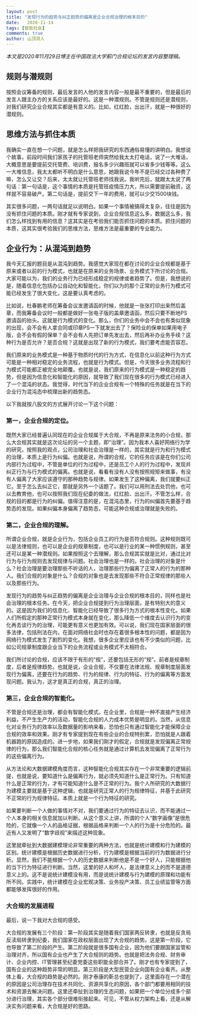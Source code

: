 ```yaml
---
layout: post
title: "发现行为的趋势与纠正趋势的偏离是企业合规治理的根本目的"
date:   2020-11-14
tags: [智能社会]
comments: true
author: 山顶洞人
---
```


*本文是2020年11月29日博主在中国政法大学蓟门合规论坛的发言内容整理稿。*

## 规则与潜规则

按照会议筹备的规则，最后发言的人他的发言内容一般是最不重要的，但是最后的发言人跟主办方的关系应该是最好的。这是一种潜规则。不管是规则还是潜规则，对我们研究企业合规其实都是有意义的。比如，红红脸，出出汗，就是一种很好的潜规则。

## 思维方法与抓住本质

我确实一直在想一个问题，就是怎么样把我研究的东西通俗易懂的讲明白。我想说个故事，前段时间我们家孩子的托管班老师突然给我太太打电话，说了一大堆话，大概意思是要提前交托管费、培训费，报名多少兴趣班就可以省多少钱等等。这么一大堆信息，我太太都听不明白是什么意思，她跟我说今年不是已经交过各种费了嘛，怎么又让交？后来，太太就让托管班老师找我说。我听完后，就跟太太说了两句话：第一句话是，这个事情的本质是托管班疫情压力大，所以需要提前融资，这样就不容易破产。第二句话是，提前交下一年的费用，就可以少交1500块钱。

其实很多问题，一两句话就足以说明白。如果一个事情被搞得太复杂，往往是因为没有抓住问题的本质。刚才就有专家说到，企业合规信息这么多，数据这么多，我们怎么样找到有用的信息？这其实是在考验我们能否抓住问题的本质。抓住问题的本质，这其实很考验我们的思维方法，思维方法是最重要的专业能力。

## 企业行为：从混沌到趋势

我今天汇报的题目是从混沌到趋势。我感觉大家现在都在讨论的企业合规都是基于原来或者以前的行为模式，也就是在原来的业务场景、业务模式下所讨论的合规。大家可能以为，我们的业务行为已经形成稳定的规律或者趋势了。但是，我想说的是，随着信息化包括办公自动化和智能化，你们以为的那个正常的业务行为模式可能已经发生了很大变化，这是要认真考虑的。

比如说，杜春鹏老师在筹备会议发邀请函的时候，他就是一张张打印出来然后盖章，而我筹备会议时一般都是做好一张电子版的盖章邀请函，然后只要不断地PS邀请函的抬头。这就是行为模式的变化。那么，你们的业务中会不会也有类似现象的出现，会不会有人拿合同或印章PS一下就发出去了？保险业的保单如果用电子版，会不会有假的保单？会不会有人先把订单先发出去，然后再补办业务手续？这种行为是否允许？是否合规？这就是出现了新的行为模式，我们要考虑能否容忍。

我们原来的业务模式是一种基于物质时代的行为方式，在信息化以前这种行为方式可能是一种相对稳定的业务流程，也就是行为模式。但是，今天很多业务流程和行为模式可能都正被完全地颠覆。也就是说，我们原来的行为模式是一种稳定的趋势，但是因为信息化和智能化的原因，就导致了我们现在很多的行为模式已经进入了一个混沌的状态。我觉得，时代当下的企业合规有一个特殊的任务就是在当下的企业行为混沌态中梳理出新的趋势态。

以下我就按八股文的方式展开讨论一下这个问题：

### 第一，企业合规的定位。

既然大家已经普遍认同现在的企业合规属于大合规，不再是原来法务的小合规，那么大合规其实就是这次论坛的另一个主题，即“治理”。因为我本人喜好网络行为学的研究，按照我的观点，公司治理和社会治理是一样的，其实就是行为和行为模式的治理，本质上是行为纠偏。也就是说，所谓的合规，它的任务应该是在你们公司内部行为过程中，不管是单位的行为过程中，还是员工个人的行为过程中，发现并纠正行为与行为模式的偏离。也就是说，看看有没有人没有按照规矩来做事，有没有人偏离了大家应该遵守的那种趋势与规律。如果发生了这种偏离，我们就要纠正它。至于怎么去纠正它，那就是另外一个话题了。我们可以用刑法去处罚他，也可以去教育他，也可以按照我们现在纪委的做法，红红脸、出出汗。不管怎么样，合规的目的都是行为的纠偏。值得注意的是，在混沌态里，行为的纠偏首先要基于趋势态的发现。如果纠偏本身偏离了趋势态，可能这种合规或治理就是失败的。

### 第二，企业合规的理解。

所谓企业合规，就是企业行为，包括企业员工的行为是否符合规则。这种规则既可以是法律规则，也可以是企业的规章制度，也可以是行业的某一种惯例规则，甚至还可以是某一种潜规则。如果按照这个去理解，那么合规其实就是比对，通过比对行为与行为规则去发现规律与问题。社会治理也是一样的。社会治理的对象是什么？社会治理是要治理那些不听话的人，治理那些行为偏离了正常人的行为的那种人。我们合规的对象是什么？合规的对象也是去发现那些不符合正常规律的那些人以及那些行为。

发现行为的趋势与纠正趋势的偏离是企业治理与企业合规的根本目的，同样也是社会治理的根本任务。在今天，把企业合规提到行为治理层面，是有特别大的意义的。这是因为我们的信息化、智能化已经导致了很多行为方式的根本性变化。如果人们所假定的那种正常行为模式本身就在变化，那么降低一个维度去认识行为的变化再去谈行为的治理，可能更有意义也更加有效。可以说，我们现在国家层面的很多法律，包括刑法在内，在面对网络社会时也存在着很多根本性的问题，都是因为网络行为模式发生了剧烈的变化。我想，很多企业里应该也有不少类似的问题，比如公司规章制度跟企业当下的业务流程或业务模式不太相符合。

我们所讨论的合规，应该不限于有形的“规”，还要包括无形的“规”。前者是规章制度，后者是规律趋势。也就是说，企业合规，不仅要在法律法规、规章制度层面发现行为偏离，还要在行为的趋势、行为的规律、行为的特征、行为的偏离等方面发现问题。我认为，这才是真正的合规，真正的治理。

### 第三，企业合规的智能化。

不管是合规还是治理，都会有智能化模式。在企业里，合规是一种不直接产生经济利益，不产生生产力的活动，智能化合规的人力成本优势是明显的。当然，从信息化对业务行为的效率以及数据量的影响来看，恐怕也只有通过智能化才能保障企业合规的效率和效果。刚才有专家提到现在有些企业的合规特别累，恐怕就是人跟着机器跑的原因造成的。进一步地，如果我们刚才的假定，合规就是发现偏离正常规律的行为，那么我们智能化合规的核心任务就是通过计算机去发现偏离了正常行为的这些偏离行为。

从方法论和大数据建模角度而言，这种智能化合规其实存在一个非常重要的逻辑前提，也就是说，要知道什么是偏离行为，就必须先知道什么是正常行为。只有知道什么是正常的行为，才有可能知道什么是不正常的行为。我个人所研究的大数据行为建模主要就是基于这种逻辑，也就是研究正常人的行为规律特征，并基于此研究不正常的行为规律特征。本质上就是一个行为特征的研究。

如果要判断一个人做的事情对不对，我们要通过行为的特征去认识，而不能通过一个人本身的相关信息就加以判断。从这个意义上讲，所谓的个人“数字画像”是很危险的，它就像一个人的品格证据，根据品格来判断一个人的行为是十分危险的。最近有人又发明了“数字歧视”来描述这种现象。

这里就牵扯到大数据建模理论非常重要的两种方法，也就是统计建模和行为建模的区别。统计建模是根据历史数据进行分析，行为建模是根据当前的行为数据进行分析。显然，我们不能根据一个人的历史数据来判断他是不是一个好人，只能根据他的当下行为特征进行判断。当然，这里的好人和坏人，是法律意义上的而不是道德意义上的。这不是说统计建模没有用，而是说统计建模与行为建模的原理和功能有所不同。实践中，统计建模在企业宏观决策、业务投产决策、员工业绩监管等方面都能够发挥很好的作用。

### 大合规的发展进程

最后，说一下我对大合规的感受。

大合规的发展有三个阶段：第一阶段其实是随着我们国家两反转隶，也就是反贪局反渎局转隶到纪委，我们国家在政权层面出现了大合规的趋势。这是第一阶段，它也导致了第二阶段的产生。第二阶段就是很多国有企业，因为他们要跟国家监管和治理对齐，所以国有企业也产生了大合规则的趋势。也就是把法务合规、财务审计、企业内控、IT管理甚至纪委党委这些职能全部合并了。刚才也有专家提到了，国有企业的这种趋势非常的明显。第三阶段是大型民营企业向国有企业看齐。从整体上看，大合规的趋势是必然的。刚才泰康的靳总也提到了，这里面存在一个潜在的原因是公司治理存在技术共同化、资源共享化的原因，各个部门都要用相同的技术和资源去解决问题。这里还牵扯到治理的生态问题，如果把一个单位分成多个部分进行治理，其实各个部分很难衔接起来。可见，不管从权力架构上看，还是从解决实务问题来看，大合规是好的思路。